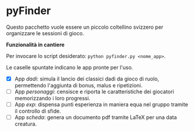pyFinder
========

Questo pacchetto vuole essere un piccolo coltellino svizzero per organizzare le sessioni di gioco. 

**Funzionalità in cantiere**

Per invocare lo script desiderato: ```python pyfinder.py <nome_app>```.

Le caselle spuntate indicano le app pronte per l'uso.
- [x] App _dadi_: simula il lancio dei classici dadi da gioco di ruolo, permettendo l'aggiunta di bonus, malus e ripetizioni. 
- [ ] App _personaggi_: censisce e riporta le caratteristiche dei giocatori memorizzando i loro progressi.
- [ ] App _exp_: dispensa punti esperienza in maniera equa nel gruppo tramite il controllo di sfide.
- [ ] App _scheda_: genera un documento pdf tramite LaTeX per una data creatura.